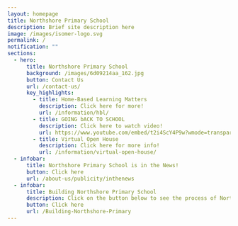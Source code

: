 ```yaml
---
layout: homepage
title: Northshore Primary School
description: Brief site description here
image: /images/isomer-logo.svg
permalink: /
notification: ""
sections:
  - hero:
      title: Northshore Primary School
      background: /images/6d09214aa_162.jpg
      button: Contact Us
      url: /contact-us/
      key_highlights:
        - title: Home-Based Learning Matters
          description: Click here for more!
          url: /information/hbl/
        - title: GOING bACK TO SCHOOL
          description: Click here to watch video!
          url: https://www.youtube.com/embed/t2i4ScY4P9w?wmode=transparent&playlist=t2i4ScY4P9w&loop=1
        - title: Virtual Open House
          description: Click here for more info!
          url: /information/virtual-open-house/
  - infobar:
      title: Northshore Primary School is in the News!
      button: Click here
      url: /about-us/publicity/inthenews
  - infobar:
      title: Building Northshore Primary School
      description: Click on the button below to see the process of Northshore taking shape!
      button: Click here
      url: /Building-Northshore-Primary
---
```

